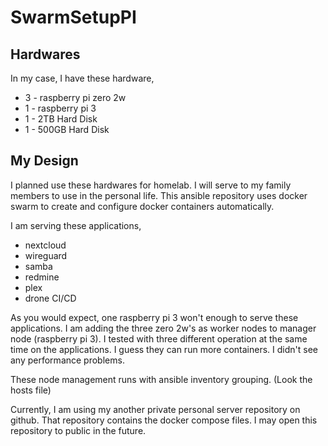 # SwarmSetupPI

## Hardwares
In my case, I have these hardware,
+ 3 - raspberry pi zero 2w
+ 1 - raspberry pi 3
+ 1 - 2TB Hard Disk
+ 1 - 500GB Hard Disk

## My Design
I planned use these hardwares for homelab. I will serve to my family members to use in the personal life. This ansible repository uses docker swarm to create and configure docker containers automatically. 

I am serving these applications,
+ nextcloud 
+ wireguard
+ samba
+ redmine
+ plex
+ drone CI/CD

As you would expect, one raspberry pi 3 won't enough to serve these applications. I am adding the three zero 2w's as worker nodes to manager node (raspberry pi 3). I tested with three different operation at the same time on the applications. I guess they can run more containers. I didn't see any performance problems.

These node management runs with ansible inventory grouping. (Look the hosts file)

Currently, I am using my another private personal server repository on github. That repository contains the docker compose files. I may open this repository to public in the future.
